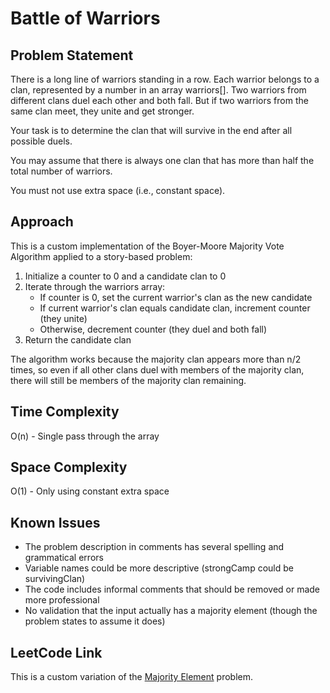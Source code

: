 # Battle of Warriors

## Problem Statement
There is a long line of warriors standing in a row. Each warrior belongs to a clan, represented by a number in an array warriors[]. Two warriors from different clans duel each other and both fall. But if two warriors from the same clan meet, they unite and get stronger.

Your task is to determine the clan that will survive in the end after all possible duels.

You may assume that there is always one clan that has more than half the total number of warriors.

You must not use extra space (i.e., constant space).

## Approach
This is a custom implementation of the Boyer-Moore Majority Vote Algorithm applied to a story-based problem:
1. Initialize a counter to 0 and a candidate clan to 0
2. Iterate through the warriors array:
   - If counter is 0, set the current warrior's clan as the new candidate
   - If current warrior's clan equals candidate clan, increment counter (they unite)
   - Otherwise, decrement counter (they duel and both fall)
3. Return the candidate clan

The algorithm works because the majority clan appears more than n/2 times, so even if all other clans duel with members of the majority clan, there will still be members of the majority clan remaining.

## Time Complexity
O(n) - Single pass through the array

## Space Complexity
O(1) - Only using constant extra space

## Known Issues
- The problem description in comments has several spelling and grammatical errors
- Variable names could be more descriptive (strongCamp could be survivingClan)
- The code includes informal comments that should be removed or made more professional
- No validation that the input actually has a majority element (though the problem states to assume it does)

## LeetCode Link
This is a custom variation of the [Majority Element](https://leetcode.com/problems/majority-element/) problem.